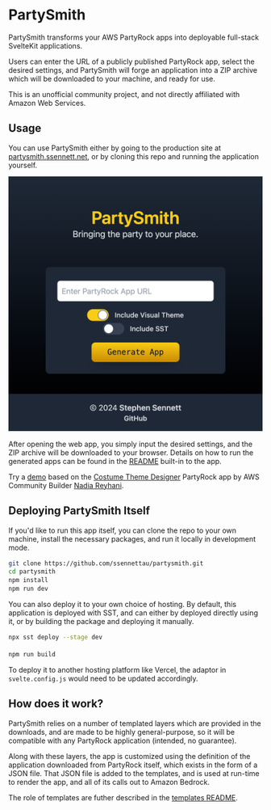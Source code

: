 # PartySmith

PartySmith transforms your AWS PartyRock apps into deployable full-stack SvelteKit applications.

Users can enter the URL of a publicly published PartyRock app, select the desired settings, and PartySmith will forge an application into a ZIP archive which will be downloaded to your machine, and ready for use.

This is an unofficial community project, and not directly affiliated with Amazon Web Services.

## Usage

You can use PartySmith either by going to the production site at [partysmith.ssennett.net](https://partysmith.ssennett.net/), or by cloning this repo and running the application yourself.

![PartySmith Screenshot](docs/screenshot-ps.png)

After opening the web app, you simply input the desired settings, and the ZIP archive will be downloaded to your browser. Details on how to run the generated apps can be found in the [README](templates/primary/README.md) built-in to the app.

Try a [demo](https://demo.partysmith.ssennett.net/) based on the [Costume Theme Designer](https://partyrock.aws/u/nadino/xEljGaHQr/Costume-Theme-Designer/snapshot/VRuSGss6V) PartyRock app by AWS Community Builder [Nadia Reyhani](https://www.linkedin.com/in/ronak-reyhani).

## Deploying PartySmith Itself

If you'd like to run this app itself, you can clone the repo to your own machine, install the necessary packages, and run it locally in development mode.

```bash
git clone https://github.com/ssennettau/partysmith.git
cd partysmith
npm install
npm run dev
```

You can also deploy it to your own choice of hosting. By default, this application is deployed with SST, and can either by deployed directly using it, or by building the package and deploying it manually.

```bash
npx sst deploy --stage dev

npm run build
```

To deploy it to another hosting platform like Vercel, the adaptor in `svelte.config.js` would need to be updated accordingly.

## How does it work?

PartySmith relies on a number of templated layers which are provided in the downloads, and are made to be highly general-purpose, so it will be compatible with any PartyRock application (intended, no guarantee).

Along with these layers, the app is customized using the definition of the application downloaded from PartyRock itself, which exists in the form of a JSON file. That JSON file is added to the templates, and is used at run-time to render the app, and all of its calls out to Amazon Bedrock.

The role of templates are futher described in the [templates README](templates/README.md).

